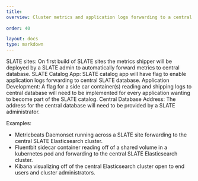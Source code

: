 ```yaml
---
title: 
overview: Cluster metrics and application logs forwarding to a central SLATE database with visualization consumable by end users and cluster administrators.
              
order: 40

layout: docs
type: markdown
---
```


SLATE sites: On first build of SLATE sites the metrics shipper will be deployed by a SLATE admin to automatically forward metrics to central database.
SLATE Catalog App: SLATE catalog app will have flag to enable application logs forwarding to central SLATE database.
Application Development: A flag for a side car container(s) reading and shipping logs to central database will need to be implemented for every application wanting to become part of the SLATE catalog.
Central Database Address: The address for the central database will need to be provided by a SLATE administrator. 

Examples:
* Metricbeats Daemonset running across a SLATE site forwarding to the central SLATE Elasticsearch cluster.
* Fluentbit sidecar container reading off of a shared volume in a kubernetes pod and forwarding to the central SLATE Elasticsearch cluster.
* Kibana visualizing off of the central Elasticsearch cluster open to end users and cluster administrators.
